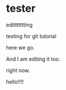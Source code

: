 # tester

edittttttting

testing for git tutorial

here we go.

And I am editing it too.

right now.

hello!!!!
